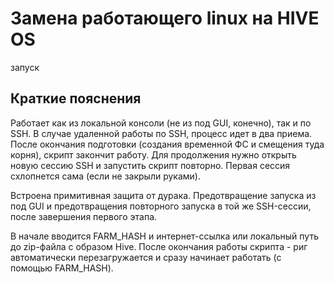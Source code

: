 # Замена работающего linux на HIVE OS

запуск


## Краткие пояснения
Работает как из локальной консоли (не из под GUI, конечно), так и по SSH.
В случае удаленной работы по SSH, процесс идет в два приема. После окончания подготовки (создания временной ФС и смещения туда корня), скрипт закончит работу. Для продолжения нужно открыть новую сессию SSH и запустить скрипт повторно. Первая сессия схлопнется сама (если не закрыли руками).

Встроена примитивная защита от дурака. Предотвращение запуска из под GUI и предотвращения повторного запуска в той же SSH-сессии, после завершения первого этапа.

В начале вводится FARM_HASH и интернет-ссылка или локальный путь до zip-файла с образом Hive.
После окончания работы скрипта - риг автоматически перезагружается и сразу начинает работать (с помощью FARM_HASH).
